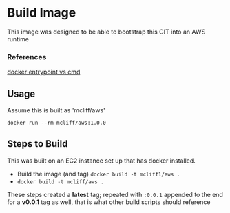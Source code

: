 # Build Image

This image was designed to be able to bootstrap this GIT into an AWS runtime

### References
[docker entrypoint vs cmd](https://www.ctl.io/developers/blog/post/dockerfile-entrypoint-vs-cmd/)


## Usage

Assume this is built as 'mcliff/aws'

`docker run --rm mcliff/aws:1.0.0`

## Steps to Build

This was built on an EC2 instance set up that has docker installed.

- Build the image (and tag) `docker build -t mcliff1/aws .`
- `docker build -t mcliff/aws .`

These steps created a **latest** tag;  repeated with `:0.0.1` appended to the end for a **v0.0.1** tag as well, that is what other build scripts should reference



